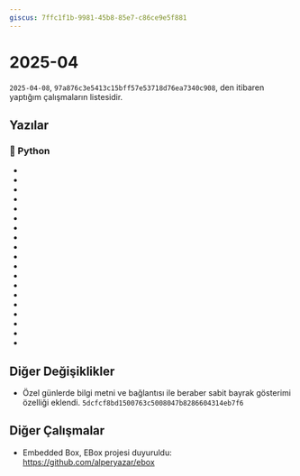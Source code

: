 ```yaml
---
giscus: 7ffc1f1b-9981-45b8-85e7-c86ce9e5f881
---
```


# 2025-04

`2025-04-08`, `97a876c3e5413c15bff57e53718d76ea7340c908`, den itibaren yaptığım
çalışmaların listesidir.

## Yazılar

### 🐍 Python

- [](../python/us-operatoru.md)
- [](../python/karsilastirma-operatorleri.md)
- [](../python/mantiksal-operatorler.md)
- [](../python/turlerin-mantiksal-olarak-yorumlanmasi.md)
- [](../python/atama-operatoru.md)
- [](../python/walrus-operatoru.md)
- [](../python/islemli-atama-operatorleri.md)
- [](../python/print-fonksiyonunun-kullanimi.md)
- [](../python/tur-donusumleri.md)
- [](../python/farkli-tur-islem.md)
- [](../python/veri-yapisi-iterable-nesne.md)
- [](../python/liste-1.md)
- [](../python/liste-2.md)
- [](../python/liste-shallow-copy.md)
- [](../python/list-sinifi-ve-metotlar.md)
- [](../python/reversed-sorted.md)
- [](../python/in-not-in.md)
- [](../python/del.md)
- [](../python/listelerin-toplanmasi.md)

## Diğer Değişiklikler

- Özel günlerde bilgi metni ve bağlantısı ile beraber sabit bayrak gösterimi
  özelliği eklendi. `5dcfcf8bd1500763c5008047b8286604314eb7f6`

## Diğer Çalışmalar

- Embedded Box, EBox projesi duyuruldu: <https://github.com/alperyazar/ebox>
